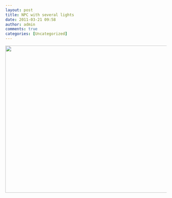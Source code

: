 ```yaml
---
layout: post
title: NPC with several lights
date: 2011-03-21 09:58
author: admin
comments: true
categories: [Uncategorized]
---
```

<a href="/blog/images/uploads/2011/03/soldier_face.jpg"><img class="alignnone size-full wp-image-127" title="soldier_face" src="/blog/images/uploads/2011/03/soldier_face.jpg" alt="" width="640" height="460" /></a>
